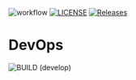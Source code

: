 ![workflow](https://github.com/twinky945/sem/actions/workflows/main.yml/badge.svg)
[![LICENSE](https://img.shields.io/github/license/twinky945/sem.svg?style=flat-square)](https://github.com/twinky945/sem/blob/master/LICENSE)
[![Releases](https://img.shields.io/github/release/twinky945/sem/all.svg?style=flat-square)](https://github.com/twinky945/sem/releases)
# DevOps
![BUILD (develop)](https://github.com/workflow/status/twinky945/sem/HelloWorldApp/develop?style=flat-square)
